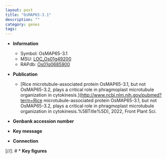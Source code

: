 ```yaml
---
layout: post
title: "OsMAP65-3.1"
description: ""
category: genes
tags: 
---
```


* **Information**  
    + Symbol: OsMAP65-3.1  
    + MSU: [LOC_Os01g49200](http://rice.uga.edu/cgi-bin/ORF_infopage.cgi?orf=LOC_Os01g49200)  
    + RAPdb: [Os01g0685900](http://rapdb.dna.affrc.go.jp/viewer/gbrowse_details/irgsp1?name=Os01g0685900)  

* **Publication**  
    + [Rice microtubule-associated protein OsMAP65-3.1, but not OsMAP65-3.2, plays a critical role in phragmoplast microtubule organization in cytokinesis.](http://www.ncbi.nlm.nih.gov/pubmed?term=Rice microtubule-associated protein OsMAP65-3.1, but not OsMAP65-3.2, plays a critical role in phragmoplast microtubule organization in cytokinesis.%5BTitle%5D), 2022, Front Plant Sci.

* **Genbank accession number**  

* **Key message**  

* **Connection**  

[//]: # * **Key figures**  


